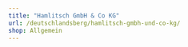 ```yaml
---
title: "Hamlitsch GmbH & Co KG"
url: /deutschlandsberg/hamlitsch-gmbh-und-co-kg/
shop: Allgemein
---
```

